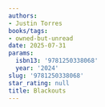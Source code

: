 ```yaml
---
authors:
- Justin Torres
books/tags:
- owned-but-unread
date: 2025-07-31
params:
  isbn13: '9781250338068'
  year: '2024'
slug: '9781250338068'
star_rating: null
title: Blackouts
---
```



<!--more-->